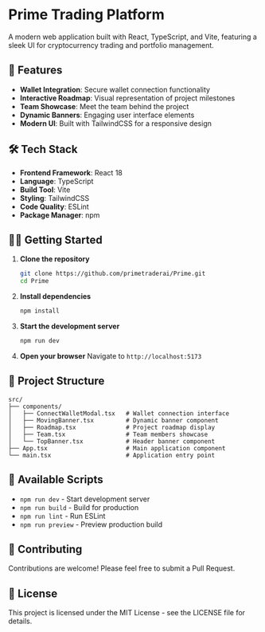 # Prime Trading Platform

A modern web application built with React, TypeScript, and Vite, featuring a sleek UI for cryptocurrency trading and portfolio management.

## 🚀 Features

- **Wallet Integration**: Secure wallet connection functionality
- **Interactive Roadmap**: Visual representation of project milestones
- **Team Showcase**: Meet the team behind the project
- **Dynamic Banners**: Engaging user interface elements
- **Modern UI**: Built with TailwindCSS for a responsive design

## 🛠️ Tech Stack

- **Frontend Framework**: React 18
- **Language**: TypeScript
- **Build Tool**: Vite
- **Styling**: TailwindCSS
- **Code Quality**: ESLint
- **Package Manager**: npm

## 🏃‍♂️ Getting Started

1. **Clone the repository**
   ```bash
   git clone https://github.com/primetraderai/Prime.git
   cd Prime
   ```

2. **Install dependencies**
   ```bash
   npm install
   ```

3. **Start the development server**
   ```bash
   npm run dev
   ```

4. **Open your browser**
   Navigate to `http://localhost:5173`

## 🧱 Project Structure

```
src/
├── components/
│   ├── ConnectWalletModal.tsx   # Wallet connection interface
│   ├── MovingBanner.tsx         # Dynamic banner component
│   ├── Roadmap.tsx              # Project roadmap display
│   ├── Team.tsx                 # Team members showcase
│   └── TopBanner.tsx            # Header banner component
├── App.tsx                      # Main application component
└── main.tsx                     # Application entry point
```

## 🔧 Available Scripts

- `npm run dev` - Start development server
- `npm run build` - Build for production
- `npm run lint` - Run ESLint
- `npm run preview` - Preview production build

## 🤝 Contributing

Contributions are welcome! Please feel free to submit a Pull Request.

## 📝 License

This project is licensed under the MIT License - see the LICENSE file for details. 